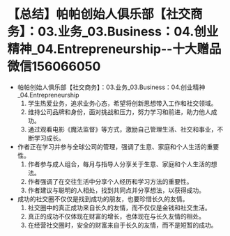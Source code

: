 # 【总结】帕帕创始人俱乐部【社交商务】：03.业务_03.Business：04.创业精神_04.Entrepreneurship--十大赠品微信156066050

-   帕帕创始人俱乐部【社交商务】：03.业务_03.Business：04.创业精神_04.Entrepreneurship
    1.  学生热爱业务，追求业务心态，希望将创新思想带入工作和社交领域。
    2.  维持公司品牌和身份，面对挑战和压力，努力学习和前进，助力他人成功。
    3.  通过观看电影《魔法监督》等方式，激励自己管理生活、社交和事业，不断学习成长。
-   作者正在学习并参与全球公司的管理，强调了生意、家庭和个人生活的重要性。
    1.  作者参与成人组合，每月与指导人分享关于生意、家庭和个人生活的想法。
    2.  作者强调了在交往生活中分享个人经历和学习方法的重要性。
    3.  作者建议与聪明的人相处，找到共同点并分享想法，以获得成功。
-   成功的社交圈不仅仅是找到成功的朋友，也要珍惜长久的友情。
    1.  社交圈中的真正成功来自长久的友情，而不仅仅是金钱和社交生活。
    2.  真正的成功不仅体现在财富的增长，也体现在与长久友情的相处。
    3.  在经营社交圈时，安全的财富来自于长久的友情，而不是短暂的成功。